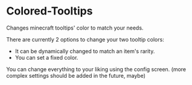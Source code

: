 # Colored-Tooltips
Changes minecraft tooltips' color to match your needs.

There are currently 2 options to change your two tooltip colors:
- It can be dynamically changed to match an item's rarity.
- You can set a fixed color.

You can change everything to your liking using the config screen. (more complex settings should be added in the future, maybe)
